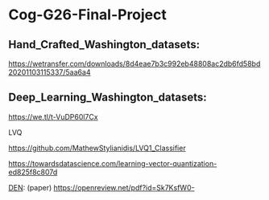 # Cog-G26-Final-Project
## Hand_Crafted_Washington_datasets:
https://wetransfer.com/downloads/8d4eae7b3c992eb48808ac2db6fd58bd20201103115337/5aa6a4


## Deep_Learning_Washington_datasets:
https://we.tl/t-VuDP60l7Cx


LVQ

https://github.com/MathewStylianidis/LVQ1_Classifier

https://towardsdatascience.com/learning-vector-quantization-ed825f8c807d

[DEN](https://github.com/jaehong-yoon93/DEN): (paper)
https://openreview.net/pdf?id=Sk7KsfW0-

